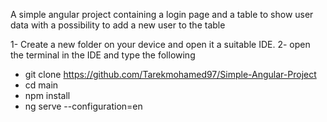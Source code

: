 A simple angular project containing a login page and a table to show user data with a possibility to add a new user to the table

1- Create a new folder on your device and open it a suitable IDE.
2- open the terminal in the IDE and type the following
  - git clone https://github.com/Tarekmohamed97/Simple-Angular-Project
  - cd main
  - npm install
  - ng serve --configuration=en
